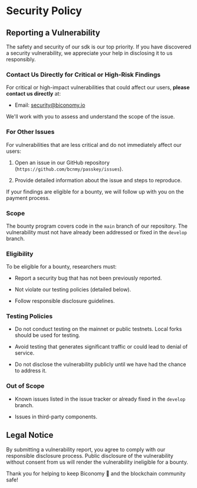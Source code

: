 # Security Policy

## Reporting a Vulnerability

The safety and security of our sdk is our top priority. If you have discovered a security vulnerability, we appreciate your help in disclosing it to us responsibly.

### Contact Us Directly for Critical or High-Risk Findings

For critical or high-impact vulnerabilities that could affect our users, **please contact us directly** at:

- Email: security@biconomy.io

We'll work with you to assess and understand the scope of the issue.

### For Other Issues

For vulnerabilities that are less critical and do not immediately affect our users:

1. Open an issue in our GitHub repository (`https://github.com/bcnmy/passkey/issues`).

2. Provide detailed information about the issue and steps to reproduce.

If your findings are eligible for a bounty, we will follow up with you on the payment process.

### Scope

The bounty program covers code in the `main` branch of our repository. The vulnerability must not have already been addressed or fixed in the `develop` branch.

### Eligibility

To be eligible for a bounty, researchers must:

- Report a security bug that has not been previously reported.

- Not violate our testing policies (detailed below).

- Follow responsible disclosure guidelines.

### Testing Policies

- Do not conduct testing on the mainnet or public testnets. Local forks should be used for testing.

- Avoid testing that generates significant traffic or could lead to denial of service.

- Do not disclose the vulnerability publicly until we have had the chance to address it.

### Out of Scope

- Known issues listed in the issue tracker or already fixed in the `develop` branch.

- Issues in third-party components.

## Legal Notice

By submitting a vulnerability report, you agree to comply with our responsible disclosure process. Public disclosure of the vulnerability without consent from us will render the vulnerability ineligible for a bounty.

Thank you for helping to keep Biconomy 🍊 and the blockchain community safe!
